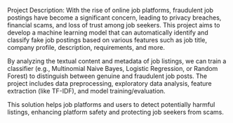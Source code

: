  Project Description:
With the rise of online job platforms, fraudulent job postings have become a significant concern, leading to privacy breaches, financial scams, and loss of trust among job seekers. This project aims to develop a machine learning model that can automatically identify and classify fake job postings based on various features such as job title, company profile, description, requirements, and more.

By analyzing the textual content and metadata of job listings, we can train a classifier (e.g., Multinomial Naive Bayes, Logistic Regression, or Random Forest) to distinguish between genuine and fraudulent job posts. The project includes data preprocessing, exploratory data analysis, feature extraction (like TF-IDF), and model training/evaluation.

This solution helps job platforms and users to detect potentially harmful listings, enhancing platform safety and protecting job seekers from scams.
